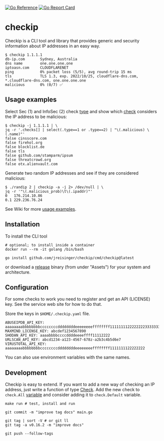 [![Go Reference](https://pkg.go.dev/badge/github.com/jreisinger/checkip.svg)](https://pkg.go.dev/github.com/jreisinger/checkip)
[![Go Report Card](https://goreportcard.com/badge/github.com/jreisinger/checkip)](https://goreportcard.com/report/github.com/jreisinger/checkip)

# checkip

Checkip is a CLI tool and library that provides generic and security information about IP addresses in an easy way.

```
$ checkip 1.1.1.1
db-ip.com       Sydney, Australia
dns name        one.one.one.one
iptoasn.com     CLOUDFLARENET
ping            0% packet loss (5/5), avg round-trip 15 ms
tls             TLS 1.3, exp. 2022/10/25, cloudflare-dns.com, *.cloudflare-dns.com, one.one.one.one
malicious       0% (0/7) ✅
```

## Usage examples

Select Sec (1) and InfoSec (2) check [type](https://pkg.go.dev/github.com/jreisinger/checkip#Type) and show which [check](https://pkg.go.dev/github.com/jreisinger/checkip/check) considers the IP address to be malicious:

```
$ checkip -j 1.1.1.1 | \
jq -r '.checks[] | select(.type==1 or .type==2) | "\(.malicious) \(.name)"'
false cinsscore.com
false firehol.org
false blocklist.de
false tls
false github.com/stamparm/ipsum
false threatcrowd.org
false otx.alienvault.com
```

Generate two random IP addresses and see if they are considered malicious:

```
$ ./randip 2 | checkip -a -j 2> /dev/null | \
jq -r '"\(.malicious_prob)\t\(.ipaddr)"'
0	176.214.10.86
0.1	229.236.76.24
```

See Wiki for more [usage examples](https://github.com/jreisinger/checkip/wiki/Usage-examples).

## Installation

To install the CLI tool

```
# optional; to install inside a container
docker run --rm -it golang /bin/bash

go install github.com/jreisinger/checkip/cmd/checkip@latest
```

or download a [release](https://github.com/jreisinger/checkip/releases) binary (from under "Assets") for your system and architecture.

## Configuration

For some checks to work you need to register and get an API (LICENSE) key. See the service web site for how to do that.

Store the keys in `$HOME/.checkip.yaml` file.

```
ABUSEIPDB_API_KEY: aaaaaaaabbbbbbbbccccccccddddddddeeeeeeeeffffffff11111111222222223333333344444444
MAXMIND_LICENSE_KEY: abcdef1234567890
SHODAN_API_KEY: aaaabbbbccccddddeeeeffff11112222
URLSCAN_API_KEY: abcd1234-a123-4567-678z-a2b3c4b5d6e7
VIRUSTOTAL_API_KEY: aaaaaaaabbbbbbbbccccccccddddddddeeeeeeeeffffffff1111111122222222
```

You can also use environment variables with the same names.

## Development

Checkip is easy to extend. If you want to add a new way of checking an IP address, just write a function of type [Check](https://pkg.go.dev/github.com/jreisinger/checkip#Check). Add the new check to `check.All` [variable](https://pkg.go.dev/github.com/jreisinger/checkip/check#pkg-variables) and consider adding it to `check.Default` variable.

```
make run # test, install and run

git commit -m "improve tag docs" main.go

git tag | sort -V # or git ll
git tag -a v0.16.2 -m "improve docs"

git push --follow-tags
```
